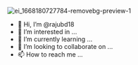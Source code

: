 ![ei_1668180727784-removebg-preview-1](https://github.com/rajubd18/rajubd18/assets/146718516/56e5c747-8066-469a-a7bf-8bd153f66010)
- 👋 Hi, I’m @rajubd18
- 👀 I’m interested in ...
- 🌱 I’m currently learning ...
- 💞️ I’m looking to collaborate on ...
- 📫 How to reach me ...

<!---
rajubd18/rajubd18 is a ✨ special ✨ repository because its `README.md` (this file) appears on your GitHub profile.
You can click the Preview link to take a look at your changes.
--->
